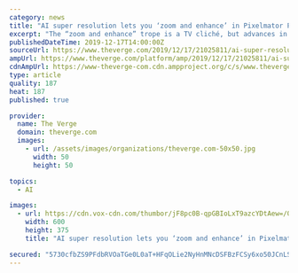 ```yaml
---
category: news
title: "AI super resolution lets you ‘zoom and enhance’ in Pixelmator Pro"
excerpt: "The “zoom and enhance” trope is a TV cliché, but advances in AI are ... MacBook Pro), it’s fast enough to be a boon to designers and image editors of all stripes. There are some examples below from Pixelmator, with a zoomed-in low resolution image on the left, and the processed ML Super Resolution image on the right: You can see more ..."
publishedDateTime: 2019-12-17T14:00:00Z
sourceUrl: https://www.theverge.com/2019/12/17/21025811/ai-super-resolution-zoom-enhance-pixelmator-pro
ampUrl: https://www.theverge.com/platform/amp/2019/12/17/21025811/ai-super-resolution-zoom-enhance-pixelmator-pro
cdnAmpUrl: https://www-theverge-com.cdn.ampproject.org/c/s/www.theverge.com/platform/amp/2019/12/17/21025811/ai-super-resolution-zoom-enhance-pixelmator-pro
type: article
quality: 187
heat: 187
published: true

provider:
  name: The Verge
  domain: theverge.com
  images:
    - url: /assets/images/organizations/theverge.com-50x50.jpg
      width: 50
      height: 50

topics:
  - AI

images:
  - url: https://cdn.vox-cdn.com/thumbor/jF8pc0B-qpGBIoLxT9azcYDtAew=/0x0:600x375/1400x933/filters:focal(252x140:348x236):no_upscale()/cdn.vox-cdn.com/uploads/chorus_image/image/65922117/pixelmator_ml_super_resolution_gif.0.gif
    width: 600
    height: 375
    title: "AI super resolution lets you ‘zoom and enhance’ in Pixelmator Pro"

secured: "5730cfbZS9PFdbRVOaTGe0L0aT+HFqOLie2NyHnMNcDSFBzFCSy6xo50JCnLSsg3AJe52/9GFVQ7WAwXMVJ/epUIJgwayVd+kOrARLtjECAPrWYsL9l/YltPVgJj2Yqt2K4y62ywYf3J1gJPVRwKRnRmJZYJWqb0ay9UHEDoaNT1ncSlMeERSHT9XqUpkcXf6kMOBioLLLAQrpw27kWlyDA3oWNHIX5WRx2ZrB+1qHkZdD/IRluyGBYTjsgoSs9GRFx6ygFff0TzCkcsULroxA==;dOgNu0uDtc4Nt4tGrWKizQ=="
---
```


